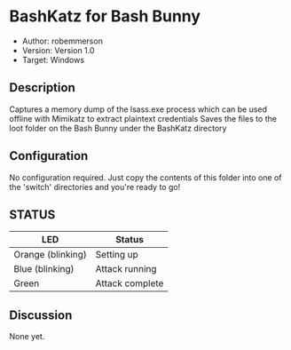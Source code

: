 # BashKatz for Bash Bunny

* Author: robemmerson
* Version: Version 1.0
* Target: Windows

## Description

Captures a memory dump of the lsass.exe process which can be used offline with Mimikatz to extract plaintext credentials
Saves the files to the loot folder on the Bash Bunny under the BashKatz directory

## Configuration

No configuration required. Just copy the contents of this folder into one of the 'switch' directories and you're ready to go!

## STATUS

| LED                | Status                                       |
| ------------------ | -------------------------------------------- |
| Orange (blinking)  | Setting up                                   |
| Blue (blinking)    | Attack running                               |
| Green              | Attack complete                              |

## Discussion
None yet. 

